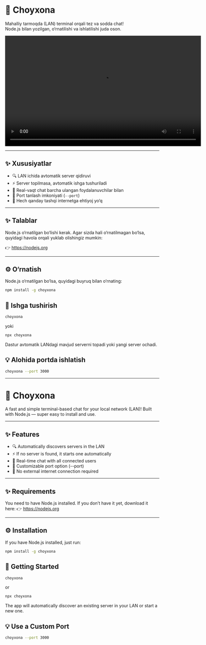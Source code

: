 # 🧉 Choyxona

Mahalliy tarmoqda (LAN) terminal orqali tez va sodda chat!  
Node.js bilan yozilgan, o‘rnatilishi va ishlatilishi juda oson.

<video width="640" height="360" controls>
  <source src="./placeholder.mp4" type="video/mp4">
  Your browser does not support the video tag.
</video>

---

## ✨ Xususiyatlar

- 🔍 LAN ichida avtomatik server qidiruvi
- ⚡ Server topilmasa, avtomatik ishga tushuriladi
- 💬 Real-vaqt chat barcha ulangan foydalanuvchilar bilan
- 🎯 Port tanlash imkoniyati (`--port`)
- 🧠 Hech qanday tashqi internetga ehtiyoj yo‘q

---


## ✨ Talablar

Node.js o‘rnatilgan bo‘lishi kerak.
Agar sizda hali o‘rnatilmagan bo‘lsa, quyidagi havola orqali yuklab olishingiz mumkin:

👉 https://nodejs.org

---

## ⚙️ O‘rnatish

Node.js o‘rnatilgan bo‘lsa, quyidagi buyruq bilan o‘rnating:

```bash
npm install -g choyxona
```

## 🚀 Ishga tushirish

```bash
choyxona
```
yoki
```bash
npx choyxona
```
Dastur avtomatik LANdagi mavjud serverni topadi yoki yangi server ochadi.

## 💡 Alohida portda ishlatish

```bash
choyxona --port 3000
```
---

# 🧉 Choyxona

A fast and simple terminal-based chat for your local network (LAN)!
Built with Node.js — super easy to install and use.

---
## ✨ Features

- 🔍 Automatically discovers servers in the LAN
- ⚡ If no server is found, it starts one automatically
- 💬 Real-time chat with all connected users
- 🎯 Customizable port option (--port)
- 🧠 No external internet connection required

---

## ✨ Requirements

You need to have Node.js installed.
If you don’t have it yet, download it here:
👉 https://nodejs.org

---

## ⚙️ Installation

If you have Node.js installed, just run:

```bash
npm install -g choyxona
```

## 🚀 Getting Started

```bash
choyxona
```
or
```bash
npx choyxona
```
The app will automatically discover an existing server in your LAN or start a new one.

## 💡 Use a Custom Port

```bash
choyxona --port 3000
```